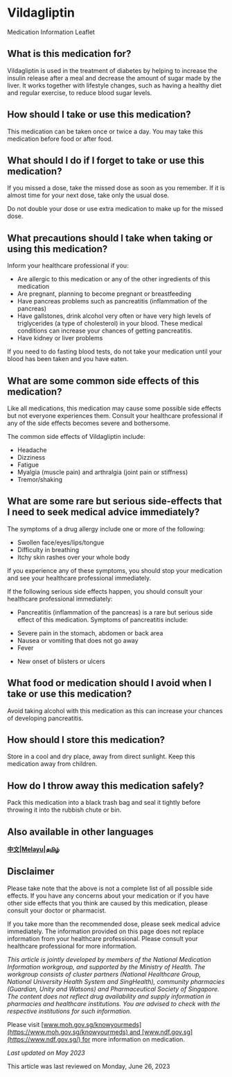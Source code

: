 # Vildagliptin

Medication Information Leaflet

What is this medication for?
----------------------------

Vildagliptin is used in the treatment of diabetes by helping to increase the insulin release after a meal and decrease the amount of sugar made by the liver. It works together with lifestyle changes, such as having a healthy diet and regular exercise, to reduce blood sugar levels.

How should I take or use this medication?
-----------------------------------------

This medication can be taken once or twice a day. You may take this medication before food or after food.

What should I do if I forget to take or use this medication?
------------------------------------------------------------

If you missed a dose, take the missed dose as soon as you remember. If it is almost time for your next dose, take only the usual dose.

Do not double your dose or use extra medication to make up for the missed dose.

What precautions should I take when taking or using this medication?
--------------------------------------------------------------------

Inform your healthcare professional if you:

* Are allergic to this medication or any of the other ingredients of this medication
* Are pregnant, planning to become pregnant or breastfeeding
* Have pancreas problems such as pancreatitis (inflammation of the pancreas)
* Have gallstones, drink alcohol very often or have very high levels of triglycerides (a type of cholesterol) in your blood. These medical conditions can increase your chances of getting pancreatitis.
* Have kidney or liver problems

If you need to do fasting blood tests, do not take your medication until your blood has been taken and you have eaten.

What are some common side effects of this medication?
-----------------------------------------------------

Like all medications, this medication may cause some possible side effects but not everyone experiences them. Consult your healthcare professional if any of the side effects becomes severe and bothersome.

The common side effects of Vildagliptin include:

* Headache
* Dizziness
* Fatigue
* Myalgia (muscle pain) and arthralgia (joint pain or stiffness)
* Tremor/shaking

What are some rare but serious side-effects that I need to seek medical advice immediately?
-------------------------------------------------------------------------------------------

The symptoms of a drug allergy include one or more of the following:

* Swollen face/eyes/lips/tongue
* Difficulty in breathing
* Itchy skin rashes over your whole body

If you experience any of these symptoms, you should stop your medication and see your healthcare professional immediately.

If the following serious side effects happen, you should consult your healthcare professional immediately:

* Pancreatitis (inflammation of the pancreas) is a rare but serious side effect of this medication. Symptoms of pancreatitis include:

+ Severe pain in the stomach, abdomen or back area
+ Nausea or vomiting that does not go away
+ Fever

* New onset of blisters or ulcers

What food or medication should I avoid when I take or use this medication?
--------------------------------------------------------------------------

Avoid taking alcohol with this medication as this can increase your chances of developing pancreatitis.

How should I store this medication?
-----------------------------------

Store in a cool and dry place, away from direct sunlight. Keep this medication away from children.

How do I throw away this medication safely?
-------------------------------------------

Pack this medication into a black trash bag and seal it tightly before throwing it into the rubbish chute or bin.

Also available in other languages
---------------------------------

[**中文**](https://ch-api.healthhub.sg/api/public/content/f22c500e4ca94bd4b22211289b854130?v=8efd3295)**|**[**Melayu**](https://ch-api.healthhub.sg/api/public/content/868781a8623e40889e5b6cf7ca91b8e5?v=a7e3265d)**|**[**தமிழ்**](https://ch-api.healthhub.sg/api/public/content/71a4f7ed56b34d2fb21bbaf8fb5f81e3?v=c460f2dd)

Disclaimer
----------

Please take note that the above is not a complete list of all possible side effects. If you have any concerns about your medication or if you have other side effects that you think are caused by this medication, please consult your doctor or pharmacist.

If you take more than the recommended dose, please seek medical advice immediately. The information provided on this page does not replace information from your healthcare professional. Please consult your healthcare professional for more information.

*This article is jointly developed by members of the National Medication Information workgroup, and supported by the Ministry of Health. The workgroup consists of cluster partners (National Healthcare Group, National University Health System and SingHealth), community pharmacies (Guardian, Unity and Watsons) and Pharmaceutical Society of Singapore. The content does not reflect drug availability and supply information in pharmacies and healthcare institutions. You are advised to check with the respective institutions for such information.*

Please visit [www.moh.gov.sg/knowyourmeds](https://www.moh.gov.sg/knowyourmeds) and [www.ndf.gov.sg](https://www.ndf.gov.sg/) for more information on medication.

*Last updated on May 2023*

This article was last reviewed on
Monday, June 26, 2023